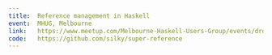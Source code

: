 ```yaml
---
title:  Reference management in Haskell
event:  MHUG, Melbourne
link:   https://www.meetup.com/Melbourne-Haskell-Users-Group/events/drdkbhytjbhc/
code:   https://github.com/silky/super-reference
---
```


